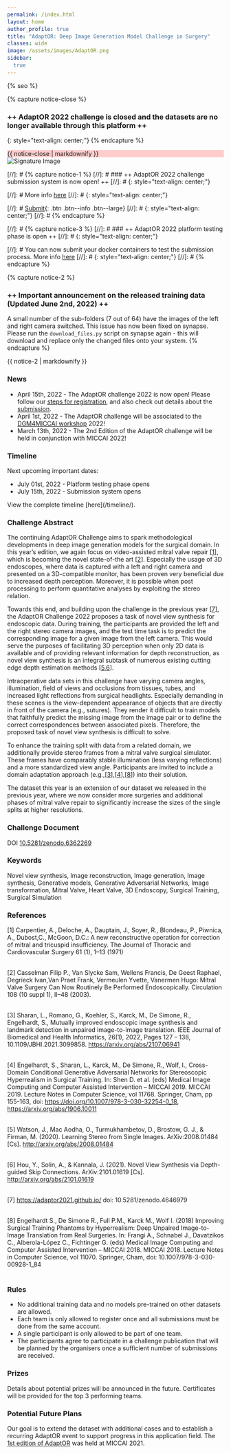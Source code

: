 ```yaml
---
permalink: /index.html
layout: home
author_profile: true
title: "AdaptOR: Deep Image Generation Model Challenge in Surgery"
classes: wide
image: /assets/images/AdaptOR.png
sidebar:
  true
---
```

{% seo %}

{% capture notice-close %} 
### ++ AdaptOR 2022 challenge is closed and the datasets are no longer available through this platform ++
{: style="text-align: center;"}
{% endcapture %}

<div class="notice" style="background-color: #ffcccc;">{{ notice-close | markdownify }}</div>

<div class="centered">
  <img class="centered-image" src="/assets/images/SignatureImage.jpg" alt="Signature Image" srcset="/assets/images/SignatureImage.jpg 1541w, /assets/images/SignatureImage-medium.jpg 1017w, /assets/images/SignatureImage-small.jpg 509w, /assets/images/SignatureImage-mini.jpg 154w" sizes="50vw">
</div>

[//]: # {% capture notice-1 %} 
[//]: # ### ++ AdaptOR 2022 challenge submission system is now open! ++
[//]: # {: style="text-align: center;"}

[//]: # More info [here](https://www.synapse.org/#!Synapse:syn29340309/wiki/617629)
[//]: # {: style="text-align: center;"}

[//]: # [Submit](https://www.synapse.org/#!Synapse:syn29340309/challenge/){: .btn .btn--info .btn--large}
[//]: # {: style="text-align: center;"}
[//]: # {% endcapture %}

[//]: # {% capture notice-3 %} 
[//]: # ### ++ AdaptOR 2022 platform testing phase is open ++
[//]: # {: style="text-align: center;"}

[//]: # You can now submit your docker containers to test the submission process. More info [here](https://www.synapse.org/#!Synapse:syn29340309/wiki/617629)
[//]: # {: style="text-align: center;"}
[//]: # {% endcapture %}

{% capture notice-2 %} 
### ++ Important announcement on the released training data (Updated June 2nd, 2022) ++ 
A small number of the sub-folders (7 out of 64) have the images of the left and right camera switched. This 
issue has now been fixed on synapse. Please run the ```download_files.py``` script on synapse again - this will download 
and replace only the changed files onto your system.
{% endcapture %}

<div class="notice">{{ notice-2 | markdownify }}</div>

### <a id="News" class="uncolored_link">News </a>
<ul>
<li> April 15th, 2022  - The AdaptOR challenge 2022 is now open! Please follow our <a href="https://adaptor2022.github.io/registration/">steps for registration</a>, and also check out details about the <a href="https://adaptor2022.github.io/submissiondetails/">submission</a>. </li>
<li> April 1st, 2022  - The AdaptOR challenge will be associated to the <a href="https://dgm4miccai.github.io/">DGM4MICCAI workshop</a> 2022! </li>
<li> March 13th, 2022 - The 2nd Edition of the AdaptOR challenge will be held in conjunction with MICCAI 2022!</li>
</ul>

### <a id="Timeline" class="uncolored_link">Timeline </a>

Next upcoming important dates:
<ul>
<li> July 01st, 2022  - Platform testing phase opens </li>
<li> July 15th, 2022  - Submission system opens </li>
</ul>
View the complete timeline [here](/timeline/). 


### <a id="Challenge_Abstract" class="uncolored_link">Challenge Abstract </a>

The continuing AdaptOR Challenge aims to spark methodological developments in deep image generation models
for the surgical domain. In this year’s edition, we again focus on video-assisted mitral valve repair [[1](#1)], which is
becoming the novel state-of-the art [[2](#2)]. Especially the usage of 3D endoscopes, where data is captured with a left
and right camera and presented on a 3D-compatible monitor, has been proven very beneficial due to increased
depth perception. Moreover, it is possible when post processing to perform quantitative analyses by exploiting the
stereo relation.

Towards this end, and building upon the challenge in the previous year [[7](#7)], the AdaptOR Challenge 2022 proposes
a task of novel view synthesis for endoscopic data. During training, the participants are provided the left and the
right stereo camera images, and the test time task is to predict the corresponding image for a given image from the
left camera. This would serve the purposes of facilitating 3D perception when only 2D data is available and of
providing relevant information for depth reconstruction, as novel view synthesis is an integral subtask of
numerous existing cutting edge depth estimation methods [[5](#5),[6](#6)].

Intraoperative data sets in this challenge have varying camera angles, illumination, field of views and occlusions
from tissues, tubes, and increased light reflections from surgical headlights. Especially demanding in these scenes is
the view-dependent appearance of objects that are directly in front of the camera (e.g., sutures). They render it
difficult to train models that faithfully predict the missing image from the image pair or to define the correct
correspondences between associated pixels. Therefore, the proposed task of novel view synthesis is difficult to
solve.

To enhance the training split with data from a related domain, we additionally provide stereo frames from a mitral
valve surgical simulator. These frames have comparably stable illumination (less varying reflections) and a more
standardized view angle. Participants are invited to include a domain adaptation approach (e.g.,[[3](#3)],[[4](#4)],[[8](#8)]) into their
solution.

The dataset this year is an extension of our dataset we released in the previous year, where we now consider more
surgeries and additional phases of mitral valve repair to significantly increase the sizes of the single splits at higher resolutions.


### <a id="Challenge_Document" class="uncolored_link">Challenge Document</a>

DOI <a href="https://zenodo.org/record/6362269#.YnvK-SNBzmg">10.5281/zenodo.6362269</a>

### <a id="Keywords" class="uncolored_link">Keywords</a>
<div class="smaller-text">
Novel view synthesis, Image reconstruction, Image generation, Image synthesis, Generative models, Generative Adversarial Networks, Image transformation, Mitral Valve, Heart Valve, 3D Endoscopy, Surgical Training, Surgical Simulation
</div>

### <a id="References" class="uncolored_link">References</a>
<div class="smaller-text">

[<a id="1">1</a>]  Carpentier, A., Deloche, A., Dauptain, J., Soyer, R., Blondeau, P., Piwnica, A., Dubost,C., McGoon, D.C.: A new
reconstructive operation for correction of mitral and tricuspid
insufficiency. The Journal of Thoracic and Cardiovascular Surgery 61 (1), 1–13 (1971)<br><br>
  
[<a id="2">2</a>]  Casselman Filip P., Van Slycke Sam, Wellens Francis,
De Geest Raphael, Degrieck Ivan,Van Praet Frank, Vermeulen Yvette, Vanermen Hugo: Mitral Valve Surgery
Can Now Routinely Be Performed Endoscopically. Circulation 108 (10 suppl 1), II–48 (2003). <br><br>
  
[<a id="3">3</a>]  Sharan, L., Romano, G., Koehler, S., Karck, M., De Simone, R., Engelhardt, S.,
Mutually improved endoscopic image synthesis and landmark detection in  unpaired image-to-image translation. IEEE Journal of Biomedical and Health Informatics, 26(1), 2022, Pages 127 – 138, 10.1109/JBHI.2021.3099858. https://arxiv.org/abs/2107.06941 <br><br>
  
[<a id="4">4</a>]   Engelhardt, S., Sharan, L., Karck, M., De Simone, R., Wolf, I., Cross-Domain Conditional Generative Adversarial Networks for Stereoscopic Hyperrealism in Surgical Training. In: Shen D. et al. (eds) Medical Image Computing and Computer Assisted Intervention – MICCAI 2019. MICCAI 2019. Lecture Notes in Computer Science, vol 11768. Springer, Cham, pp 155-163, doi: https://doi.org/10.1007/978-3-030-32254-0_18, https://arxiv.org/abs/1906.10011 <br><br>
  
[<a id="5">5</a>] Watson, J., Mac Aodha, O., Turmukhambetov, D., Brostow, G. J., & Firman, M. (2020). Learning Stereo from
Single Images. ArXiv:2008.01484 [Cs]. http://arxiv.org/abs/2008.01484 <br><br>
  
[<a id="6">6</a>] Hou, Y., Solin, A., & Kannala, J. (2021). Novel View Synthesis via Depth-guided Skip Connections.
ArXiv:2101.01619 [Cs]. http://arxiv.org/abs/2101.01619 <br><br>
  
[<a id="7">7</a>] https://adaptor2021.github.io/ doi: 10.5281/zenodo.4646979 <br><br>
  
[<a id="8">8</a>] Engelhardt S., De Simone R., Full P.M., Karck M., Wolf I. (2018) Improving Surgical Training Phantoms by
Hyperrealism: Deep Unpaired Image-to-Image Translation from Real Surgeries. In: Frangi A., Schnabel J.,
Davatzikos C., Alberola-López C., Fichtinger G. (eds) Medical Image Computing and Computer Assisted
Intervention – MICCAI 2018. MICCAI 2018. Lecture Notes in Computer Science, vol 11070. Springer, Cham, doi:
10.1007/978-3-030-00928-1_84<br><br>
  
</div>

### <a id="Rules" class="uncolored_link">Rules</a>
- No additional training data and no models pre-trained on other datasets are allowed.
- Each team is only allowed to register once and all submissions must be done from the same account.
- A single participant is only allowed to be part of one team.
- The participants agree to participate in a challenge publication that will be planned by the organisers once a sufficient number of submissions are received.<br>

### <a id="Prizes" class="uncolored_link">Prizes</a>
Details about potential prizes will be announced in the future. Certificates will be provided for the top 3 performing teams.

<!--- The 1st Prize for the AdaptOR challenge was bagged by team <b>LS_Group</b> comprising of Jiacheng Wang, Haojie Wang, Ruochen Mu, and Liansheng Wang from Xiamen University, China. 
Their submission titled <b> Cross-Domain Landmarks Detection in Mitral Regurgitation </b> can be found <a href="https://link.springer.com/chapter/10.1007/978-3-030-88210-5_12">here</a>.
The 2nd Prize was won by Team Neko, comprising of Huifeng Yao, Ziyu Guo, Yatao Zhang, and Liansheng Wang from Shangdong University China, and Hongkong University.
Their submission titled <b> Improved Heatmap-Based Landmark Detection </b> can be found <a href="https://link.springer.com/chapter/10.1007/978-3-030-88210-5_11">here</a>.

The two top performing teams received certificates and prize money of 600€ and 400€ for the first and second place respectively. The awards are generously sponsored by [Fehling Instruments GmbH & Co. KG](https://www.fehling-instruments.de).
<div class="centered" ><a href="https://www.fehling-instruments.de"><img style="width:15vw" src="/assets/images/FI-KG_logo.jpg" srcset="/assets/images/FI-KG_logo.jpg 3779w, /assets/images/FI-KG_logo-medium.jpg 2494w, /assets/images/FI-KG_logo-small.jpg 1247w, /assets/images/FI-KG_logo-mini.jpg 378w" sizes="50vw"></a></div>
-->

### <a id="Potential_Future_Plans" class="uncolored_link">Potential Future Plans</a>
Our goal is to extend the dataset with additional cases and to establish a recurring AdaptOR event to support progress in this application field. The <a href="https://adaptor2021.github.io/">1st edition of AdaptOR</a> was held at MICCAI 2021. 

